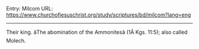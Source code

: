 Entry: Milcom
URL: https://www.churchofjesuschrist.org/study/scriptures/bd/milcom?lang=eng

---

Their king. âThe abomination of the Ammonitesâ (1Â Kgs. 11:5); also called Molech.
